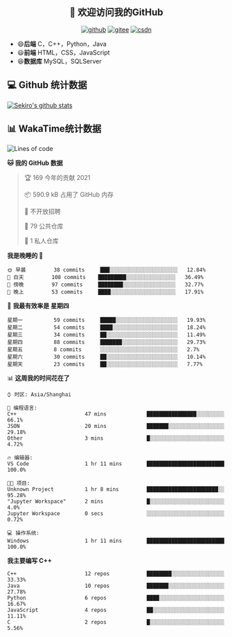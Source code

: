<h2 align="center">👋 欢迎访问我的GitHub</h2>
<p align="center">
  <a href="https://666wxy666.github.io/"><img src="https://img.shields.io/badge/GitHub-24292e" alt="github"></a>
  <a href="https://gitee.com/wxy_666"><img src="https://img.shields.io/badge/Gitee-fe7300" alt="gitee"></a>
  <a href="https://blog.csdn.net/WXY_666"><img src="https://img.shields.io/badge/CSDN-cf000e" alt="csdn"></a>
</p>

- 😄**后端** C，C++，Python，Java
- 😃**前端** HTML，CSS，JavaScript
- 😆**数据库** MySQL，SQLServer

## 💻 Github 统计数据
[![Sekiro's github stats](https://github-readme-stats.vercel.app/api?username=666WXY666)](https://666wxy666.github.io/)

## 📊 WakaTime统计数据

<!--START_SECTION:waka-->
![Lines of code](https://img.shields.io/badge/%E4%BB%8E%E3%80%8C%E4%BD%A0%E5%A5%BD%E4%B8%96%E7%95%8C%E3%80%8D%E6%88%91%E5%B7%B2%E7%BB%8F%E5%86%99%E4%BA%86-1.9%20million%20%E8%A1%8C%E4%BB%A3%E7%A0%81-blue)

**🐱 我的 GitHub 数据** 

> 🏆 169 今年的贡献 2021
 > 
> 📦 590.9 kB 占用了 GitHub 内存 
 > 
> 🚫 不开放招聘
 > 
> 📜 79 公共仓库 
 > 
> 🔑 1 私人仓库 
 > 
**我是晚睡的 🦉** 

```text
🌞 早晨         38 commits     ███░░░░░░░░░░░░░░░░░░░░░░   12.84% 
🌆 白天         108 commits    █████████░░░░░░░░░░░░░░░░   36.49% 
🌃 傍晚         97 commits     ████████░░░░░░░░░░░░░░░░░   32.77% 
🌙 晚上         53 commits     ████░░░░░░░░░░░░░░░░░░░░░   17.91%

```
📅 **我最有效率是 星期四** 

```text
星期一          59 commits     █████░░░░░░░░░░░░░░░░░░░░   19.93% 
星期二          54 commits     ████░░░░░░░░░░░░░░░░░░░░░   18.24% 
星期三          34 commits     ██░░░░░░░░░░░░░░░░░░░░░░░   11.49% 
星期四          88 commits     ███████░░░░░░░░░░░░░░░░░░   29.73% 
星期五          8 commits      ░░░░░░░░░░░░░░░░░░░░░░░░░   2.7% 
星期六          30 commits     ██░░░░░░░░░░░░░░░░░░░░░░░   10.14% 
星期天          23 commits     ██░░░░░░░░░░░░░░░░░░░░░░░   7.77%

```


📊 **这周我的时间花在了** 

```text
⌚︎ 时区: Asia/Shanghai

💬 编程语言: 
C++                      47 mins             ████████████████░░░░░░░░░   66.1% 
JSON                     20 mins             ███████░░░░░░░░░░░░░░░░░░   29.18% 
Other                    3 mins              █░░░░░░░░░░░░░░░░░░░░░░░░   4.72%

🔥 编辑器: 
VS Code                  1 hr 11 mins        █████████████████████████   100.0%

🐱‍💻 项目: 
Unknown Project          1 hr 8 mins         ███████████████████████░░   95.28% 
"Jupyter Workspace"      2 mins              █░░░░░░░░░░░░░░░░░░░░░░░░   4.0% 
Jupyter Workspace        0 secs              ░░░░░░░░░░░░░░░░░░░░░░░░░   0.72%

💻 操作系统: 
Windows                  1 hr 11 mins        █████████████████████████   100.0%

```

**我主要编写 C++** 

```text
C++                      12 repos            ████████░░░░░░░░░░░░░░░░░   33.33% 
Java                     10 repos            ███████░░░░░░░░░░░░░░░░░░   27.78% 
Python                   6 repos             ████░░░░░░░░░░░░░░░░░░░░░   16.67% 
JavaScript               4 repos             ██░░░░░░░░░░░░░░░░░░░░░░░   11.11% 
C                        2 repos             █░░░░░░░░░░░░░░░░░░░░░░░░   5.56%

```



<!--END_SECTION:waka-->

<!--
**666WXY666/666WXY666** is a ✨ _special_ ✨ repository because its `README.md` (this file) appears on your GitHub profile.

Here are some ideas to get you started:

- 🔭 I’m currently working on ...
- 🌱 I’m currently learning ...
- 👯 I’m looking to collaborate on ...
- 🤔 I’m looking for help with ...
- 💬 Ask me about ...
- 📫 How to reach me: ...
- 😄 Pronouns: ...
- ⚡ Fun fact: ...
-->
